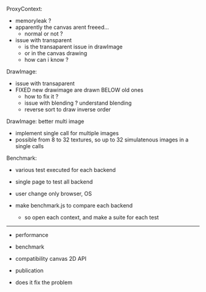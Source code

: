 ProxyContext:
- memoryleak ?
- apparently the canvas arent freeed...
  - normal or not ?
- issue with transparent
  - is the transaparent issue in drawImage
  - or in the canvas drawing
  - how can i know ?

DrawImage:
- issue with transaparent
- FIXED new drawimage are drawn BELOW old ones
  - how to fix it ?
  - issue with blending ? understand blending
  - reverse sort to draw inverse order

DrawImage: better multi image
- implement single call for multiple images
- possible from 8 to 32 textures, so up to 32 simulatenous images in a single calls

Benchmark:
- various test executed for each backend
- single page to test all backend
- user change only browser, OS

- make benchmark.js to compare each backend
  - so open each context, and make a suite for each test
----------------------------
* performance
* benchmark
* compatibility canvas 2D API
* publication

* does it fix the problem